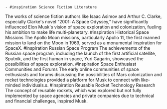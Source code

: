     - #inspiration Science Fiction Literature
The works of science fiction authors like Isaac Asimov and Arthur C. Clarke, especially Clarke's novel "2001: A Space Odyssey," have significantly influenced Elon Musk's vision of space exploration and colonization, fueling his ambition to make life multi-planetary.
     #inspiration Historical Space Missions
The Apollo Moon missions, particularly Apollo 11, the first manned mission to land on the Moon in 1969, served as a monumental inspiration for SpaceX.
     #inspiration Russian Space Program
The achievements of the Russian space program, including the launch of the first artificial satellite, Sputnik, and the first human in space, Yuri Gagarin, showcased the possibilities of space exploration.
     #inspiration Space Enthusiast Communities and Forums
The early online communities of space enthusiasts and forums discussing the possibilities of Mars colonization and rocket technologies provided a platform for Musk to connect with like-minded individuals.s.
     #inspiration Reusable Rocket Technology Research
The concept of reusable rockets, which was explored but not fully implemented by space agencies and private companies due to technical and financial challenges, inspired Musk.

